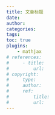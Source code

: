 ```yaml
---
title: 文章标题
date: 
author: 
categories:
tags: 
toc: true
plugins:
    - mathjax
# references:
#     - title: 
#         url: 
# copyright:
#     type: 
#     author:
#     ref:
#         title:
#         url:
---
```


<!--这里书写你的摘要-->

<!--more-->

<!--这里开始书写你的内容-->
